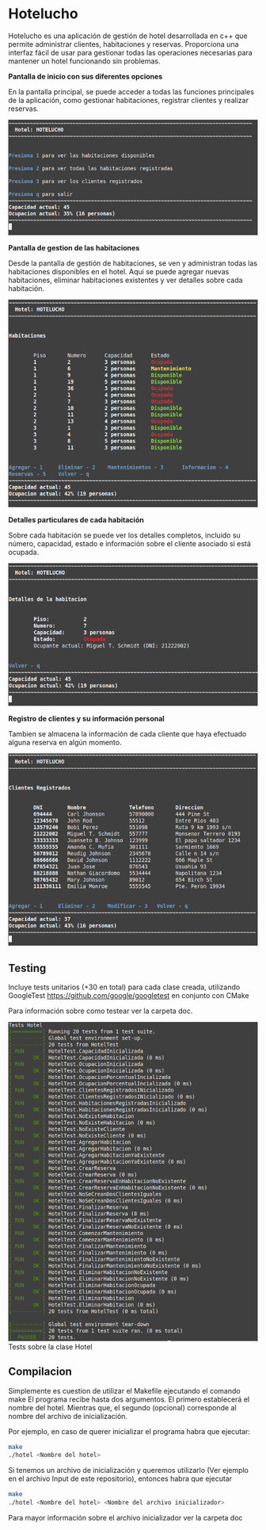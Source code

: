 # Hotelucho


Hotelucho es una aplicación de gestión de hotel desarrollada en c++ que permite administrar clientes, habitaciones y reservas. Proporciona una interfaz fácil de usar para gestionar todas las operaciones necesarias para mantener un hotel funcionando sin problemas.


**Pantalla de inicio con sus diferentes opciones**

En la pantalla principal, se puede acceder a todas las funciones principales de la aplicación, como gestionar habitaciones, registrar clientes y realizar reservas.

![img](/doc/pantalla_inicio.png?raw=true "img")

**Pantalla de gestion de las habitaciones**

Desde la pantalla de gestión de habitaciones, se ven y administran todas las habitaciones disponibles en el hotel. Aqui se puede agregar nuevas habitaciones, eliminar habitaciones existentes y ver detalles sobre cada habitación.

![img](/doc/gestion_habitaciones.png?raw=true "img")

**Detalles particulares de cada habitación**

Sobre cada habitación se puede ver los detalles completos, incluido su número, capacidad, estado e información sobre el cliente asociado si está ocupada.

![img](/doc/detalle_habitacion_particular.png?raw=true "img")

**Registro de clientes y su información personal**

Tambien se almacena la información de cada cliente que haya efectuado alguna reserva en algún momento.

![img](/doc/registro_clientes.png?raw=true "img")

## Testing

Incluye tests unitarios (+30 en total) para cada clase creada, utilizando GoogleTest https://github.com/google/googletest en conjunto con CMake

Para información sobre como testear ver la carpeta doc.

![img](/doc/tests_pasando.png?raw=true "img")
Tests sobre la clase Hotel

## Compilacion
Simplemente es cuestion de utilizar el Makefile ejecutando el comando
make
El programa recibe hasta dos argumentos. El primero establecerá el nombre del hotel. Mientras que, el segundo (opcional) corresponde al nombre del archivo de inicialización.

Por ejemplo, en caso de querer inicializar el programa habra que ejecutar:
```bash
make
./hotel <Nombre del hotel>
```
Si tenemos un archivo de inicialización y queremos utilizarlo (Ver ejemplo en el archivo Input de este repositorio), entonces habra que ejecutar
```bash
make
./hotel <Nombre del hotel> <Nombre del archivo inicializador>
```
Para mayor información sobre el archivo inicializador ver la carpeta doc